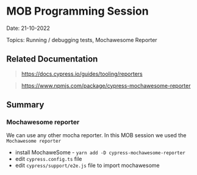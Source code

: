 # MOB Programming Session

Date: 21-10-2022

Topics: Running / debugging tests, Mochawesome Reporter

## Related Documentation

> https://docs.cypress.io/guides/tooling/reporters

> https://www.npmjs.com/package/cypress-mochawesome-reporter

## Summary

### Mochawesome reporter

We can use any other mocha reporter.
In this MOB session we used the `Mochawesome reporter`

- install MochaweSome - `yarn add -D cypress-mochawesome-reporter`
- edit `cypress.config.ts` file
- edit `cypress/support/e2e.js` file to import mochawesome
